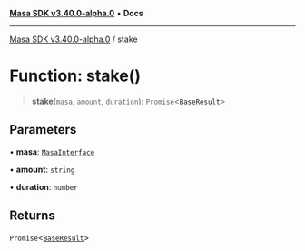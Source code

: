 [**Masa SDK v3.40.0-alpha.0**](../README.md) • **Docs**

***

[Masa SDK v3.40.0-alpha.0](../globals.md) / stake

# Function: stake()

> **stake**(`masa`, `amount`, `duration`): `Promise`\<[`BaseResult`](../interfaces/BaseResult.md)\>

## Parameters

• **masa**: [`MasaInterface`](../interfaces/MasaInterface.md)

• **amount**: `string`

• **duration**: `number`

## Returns

`Promise`\<[`BaseResult`](../interfaces/BaseResult.md)\>
